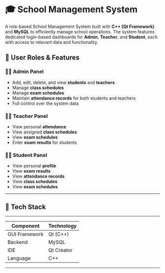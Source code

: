 # 🎓 School Management System

A role-based School Management System built with **C++ (Qt Framework)** and **MySQL** to efficiently manage school operations. The system features dedicated login-based dashboards for **Admin**, **Teacher**, and **Student**, each with access to relevant data and functionality.


## 🔐 User Roles & Features

### 👨‍💼 Admin Panel
- Add, edit, delete, and view **students** and **teachers**
- Manage **class schedules**
- Manage **exam schedules**
- Maintain **attendance records** for both students and teachers
- Full control over the system data

### 👨‍🏫 Teacher Panel
- View personal **attendance**
- View assigned **class schedules**
- View **exam schedules**
- Enter **exam results** for students

### 👨‍🎓 Student Panel
- View personal **profile**
- View **exam results**
- View **attendance records**
- View **class schedules**
- View **exam schedules**

---


## 🧰 Tech Stack
 ___________________________________
| Component     | Technology        |
|---------------|-------------------|
| GUI Framework | Qt (C++)          |
| Backend       | MySQL             |
| IDE           | Qt Creator        |
| Language      | C++               |
------------------------------------

